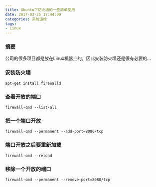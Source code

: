 ```yaml
---
title: Ubuntu下防火墙的一些简单使用
date: 2017-03-25 17:44:00
categories: 系统运维
tags:
- Linux
---
```


### 摘要
公司的很多项目都是放在Linux机器上的，因此安装防火墙还是很有必要的...

### 安装防火墙
```
apt-get install firewalld
```

<!-- more -->

### 查看开放的端口
```
firewall-cmd --list-all
```

### 把一个端口开放
```
firewall-cmd --permanent --add-port=8080/tcp
```

### 端口开放之后要重新加载
```
firewall-cmd --reload
```

### 移除一个开放的端口
```
firewall-cmd --permanent --remove-port=8080/tcp
```
